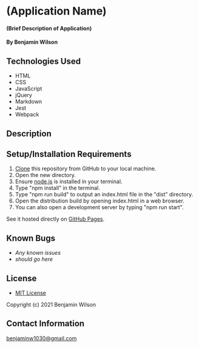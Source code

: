 # (Application Name)

#### (Brief Description of Application)

#### By Benjamin Wilson

## Technologies Used

* HTML
* CSS
* JavaScript
* jQuery
* Markdown
* Jest
* Webpack

## Description

## Setup/Installation Requirements

1. [Clone](https://docs.github.com/en/github/creating-cloning-and-archiving-repositories/cloning-a-repository-from-github/cloning-a-repository) this repository from GitHub to your local machine.
2. Open the new directory.
3. Ensure [node.js](https://nodejs.org/en/) is installed in your terminal.
4. Type "npm install" in the terminal.
5. Type "npm run build" to output an index.html file in the "dist" directory.
6. Open the distribution build by opening index.html in a web browser.
7. You can also open a development server by typing "npm run start".

See it hosted directly on [GitHub Pages](https://benjaminw1030.github.io/template/).

## Known Bugs

* _Any known issues_
* _should go here_

## License

* [MIT License](https://opensource.org/licenses/MIT)

Copyright (c) 2021 Benjamin Wilson

## Contact Information

<benjaminw1030@gmail.com>
